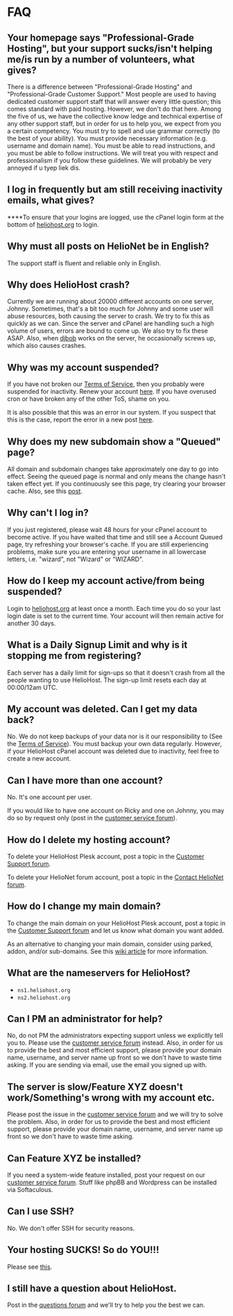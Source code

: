 # FAQ

## Your homepage says "Professional-Grade Hosting", but your support sucks/isn't helping me/is run by a number of volunteers, what gives?‌

There is a difference between "Professional-Grade Hosting" and "Professional-Grade Customer Support." Most people are used to having dedicated customer support staff that will answer every little question; this comes standard with paid hosting. However, we don't do that here. Among the five of us, we have the collective know ledge and technical expertise of any other support staff, but in order for us to help you, we expect from you a certain competency. You must try to spell and use grammar correctly \(to the best of your ability\). You must provide necessary information \(e.g. username and domain name\). You must be able to read instructions, and you must be able to follow instructions. We will treat you with respect and professionalism if you follow these guidelines. We will probably be very annoyed if u tyep liek dis.‌

## I log in frequently but am still receiving inactivity emails, what gives?

**​**To ensure that your logins are logged, use the cPanel login form at the bottom of [heliohost.org](https://www.heliohost.org) to login.

## Why must all posts on HelioNet be in English?

The support staff is fluent and reliable only in English.

## Why does HelioHost crash?

Currently we are running about 20000 different accounts on one server, Johnny. Sometimes, that's a bit too much for Johnny and some user will abuse resources, both causing the server to crash. We try to fix this as quickly as we can. Since the server and cPanel are handling such a high volume of users, errors are bound to come up. We also try to fix these ASAP. Also, when [djbob](misc/staff/ashoat.md) works on the server, he occasionally screws up, which also causes crashes.

## Why was my account suspended?

If you have not broken our [Terms of Service](hosting/terms.md), then you probably were suspended for inactivity. Renew your account [here](http://www.heliohost.org/renew/). If you have overused cron or have broken any of the other ToS, shame on you.

It is also possible that this was an error in our system. If you suspect that this is the case, report the error in a new post [here](https://www.helionet.org/index/forum/81-suspended-and-queued-accounts/).

## Why does my new subdomain show a "Queued" page?

All domain and subdomain changes take approximately one day to go into effect. Seeing the queued page is normal and only means the change hasn't taken effect yet. If you continuously see this page, try clearing your browser cache. Also, see this [post](http://www.helionet.org/index/topic/8604-web-page-update-delay/).

## Why can't I log in?

If you just registered, please wait 48 hours for your cPanel account to become active. If you have waited that time and still see a Account Queued page, try refreshing your browser's cache. If you are still experiencing problems, make sure you are entering your username in all lowercase letters, i.e. "wizard", not "Wizard" or "WIZARD".

## How do I keep my account active/from being suspended?

Login to [heliohost.org](https://www.heliohost.org) at least once a month. Each time you do so your last login date is set to the current time. Your account will then remain active for another 30 days.

## What is a Daily Signup Limit and why is it stopping me from registering?

Each server has a daily limit for sign-ups so that it doesn't crash from all the people wanting to use HelioHost. The sign-up limit resets each day at 00:00/12am UTC.

## My account was deleted. Can I get my data back?

No. We do not keep backups of your data nor is it our responsibility to \(See the [Terms of Service](hosting/terms.md)\). You must backup your own data regularly. However, if your HelioHost cPanel account was deleted due to inactivity, feel free to create a new account.

## Can I have more than one account?

No. It's one account per user.

If you would like to have one account on Ricky and one on Johnny, you may do so by request only \(post in the [customer service forum](https://www.helionet.org/index/forum/45-customer-service/)\).

## How do I delete my hosting account?

To delete your HelioHost Plesk account, post a topic in the [Customer Support forum](https://helionet.org/index/forum/45-customer-service/?do=add).

To delete your HelioNet forum account, post a topic in the [Contact HelioNet forum]([https://www.helionet.org/index/forum/4-contact-helionet/).

## How do I change my main domain?

To change the main domain on your HelioHost Plesk account, post a topic in the [Customer Support forum](https://helionet.org/index/forum/45-customer-service/?do=add) and let us know what domain you want added.

As an alternative to changing your main domain, consider using parked, addon, and/or sub-domains. See this [wiki article](management/parked-addon-and-sub-domains.md) for more information.

## What are the nameservers for HelioHost?

* `ns1.heliohost.org`
* `ns2.heliohost.org`

## Can I PM an administrator for help?

No, do not PM the administrators expecting support unless we explicitly tell you to. Please use the [customer service forum](https://www.helionet.org/index/forum/45-customer-service/) instead. Also, in order for us to provide the best and most efficient support, please provide your domain name, username, and server name up front so we don't have to waste time asking. If you are sending via email, use the email you signed up with.

## The server is slow/Feature XYZ doesn't work/Something's wrong with my account etc.

Please post the issue in the [customer service forum](https://www.helionet.org/index/forum/45-customer-service/) and we will try to solve the problem. Also, in order for us to provide the best and most efficient support, please provide your domain name, username, and server name up front so we don't have to waste time asking.

## Can Feature XYZ be installed?

If you need a system-wide feature installed, post your request on our [customer service forum](https://www.helionet.org/index/forum/45-customer-service/). Stuff like phpBB and Wordpress can be installed via Softaculous.

## Can I use SSH?

No. We don't offer SSH for security reasons.

## Your hosting SUCKS! So do YOU!!!

Please see [this](http://www.helionet.org/index/topic/4723-suspended/page__p__46231#entry46231).

## I still have a question about HelioHost.

Post in the [questions forum](https://www.helionet.org/index/forum/48-questions/) and we'll try to help you the best we can.

